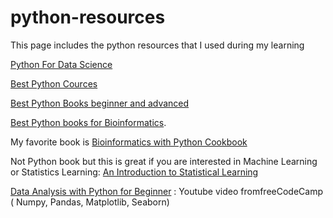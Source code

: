 # python-resources

This page includes the python resources that I used during my learning 

[Python For Data Science](https://hackr.io/blog/python-for-data-science)

[Best Python Cources](https://hackr.io/blog/best-python-courses)

[Best Python Books beginner and advanced](https://hackr.io/blog/best-python-books-for-beginners-and-advanced-programmers)

[Best Python books for Bioinformatics](https://www.bioinformaticsindia.com/education/bioinformatics/best-python-books-for-bioinformatics/4911/).

My favorite book is [Bioinformatics with Python Cookbook](https://github.com/PacktPublishing/Bioinformatics-with-Python-Cookbook-Second-Edition)

Not Python book but this is great if you are interested in Machine Learning or Statistics Learning: [An Introduction to Statistical Learning](https://www.statlearning.com/)

[Data Analysis with Python for Beginner](https://www.youtube.com/watch?v=r-uOLxNrNk8) : Youtube video fromfreeCodeCamp ( Numpy, Pandas, Matplotlib, Seaborn)

